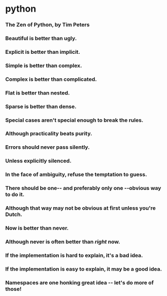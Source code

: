 # python
### The Zen of Python, by Tim Peters

### Beautiful is better than ugly.

### Explicit is better than implicit.

### Simple is better than complex.

### Complex is better than complicated.

### Flat is better than nested.

### Sparse is better than dense.

### Special cases aren't special enough to break the rules.

### Although practicality beats purity.

### Errors should never pass silently.

### Unless explicitly silenced.

### In the face of ambiguity, refuse the temptation to guess.

### There should be one-- and preferably only one --obvious way to do it.

### Although that way may not be obvious at first unless you're Dutch.

### Now is better than never.

### Although never is often better than *right* now.

### If the implementation is hard to explain, it's a bad idea.

### If the implementation is easy to explain, it may be a good idea.

### Namespaces are one honking great idea -- let's do more of those!
